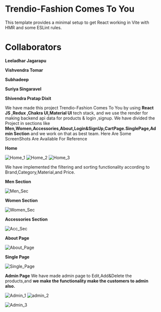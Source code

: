 # Trendio-Fashion Comes To You

This template provides a minimal setup to get React working in Vite with HMR and some ESLint rules.

# Collaborators

**Leeladhar Jagarapu**

**Vishvendra Tomar**

**Subhadeep**

**Suriya Singaravel**

**Shivendra Pratap Dixit**


We have made this project Trendio-Fashion Comes To You by using **React JS ,Redux ,Chakra UI,Material UI** tech stack,
and we use the render for making backend api data for products & login ,signup.
We have divided the Project in sections like **Men,Women,Accessories,About,Login&SignUp,CartPage.SinglePage,Admin Section** and we work on that as best team.
Here Are Some ScreenShots Are Available For Reference

**Home**


![Home_1](https://github.com/suriyasingaravel/handy-string-7765/assets/112815087/edd299e9-a6d4-4006-82c3-570288d1180b)
![Home_2](https://github.com/suriyasingaravel/handy-string-7765/assets/112815087/2f353a92-f830-495a-b128-b70953d8d6b0)
![Home_3](https://github.com/suriyasingaravel/handy-string-7765/assets/112815087/94a0f858-dc5e-43f5-9d92-7ddb40c0f27c)


We have implemented the filtering and sorting functionality according to Brand,Category,Material,and Price.


**Men Section**

![Men_Sec](https://github.com/suriyasingaravel/handy-string-7765/assets/112815087/b4009086-e981-4ba1-94d0-39ce313b3b88)


**Women Section**



![Women_Sec](https://github.com/suriyasingaravel/handy-string-7765/assets/112815087/80abb2cb-9853-4623-91a1-5a2c61c4f56f)



**Accessories Section**

![Acc_Sec](https://github.com/suriyasingaravel/handy-string-7765/assets/112815087/3ef50dd6-7a55-48cd-aace-bc7d69a1904d)

**About Page**


![About_Page](https://github.com/suriyasingaravel/handy-string-7765/assets/112815087/2b140a84-2072-443f-a2ab-407021a142a9)


**Single Page**


![Single_Page](https://github.com/suriyasingaravel/handy-string-7765/assets/112815087/6098d290-afb7-414a-b6b2-482fc909ee3d)


**Admin Page**
We have made admin page to Edit,Add&Delete the products,and **we make the functionality make the customers to admin also.**


![Admin_1](https://github.com/suriyasingaravel/handy-string-7765/assets/112815087/4ea31352-fdcd-496b-8b3f-5cc94c3cc456)
![admin_2](https://github.com/suriyasingaravel/handy-string-7765/assets/112815087/5ca07c5d-9530-4187-8b0d-e7fb6021cc31)

![Admin_3](https://github.com/suriyasingaravel/handy-string-7765/assets/112815087/bb929cb5-5f51-4f12-887f-ad2667308691)









